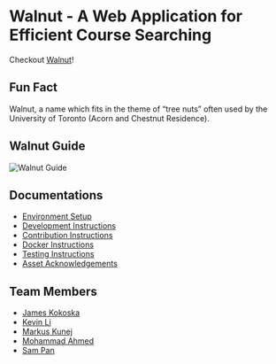 # Walnut - A Web Application for Efficient Course Searching

Checkout [Walnut](https://walnut-uoft.herokuapp.com/)!

## Fun Fact

Walnut, a name which fits in the theme of “tree nuts” often used by the University of Toronto (Acorn and Chestnut Residence).

## Walnut Guide

![Walnut Guide](https://user-images.githubusercontent.com/50821962/202098863-27d1bec7-fb32-4d35-8758-09434c7c623b.png)


## Documentations

- [Environment Setup](/docs/Environment.md)
- [Development Instructions](/docs/Develop.md)
- [Contribution Instructions](/docs/Contribution.md)
- [Docker Instructions](/docs/Docker.md)
- [Testing Instructions](/docs/Testing.md)
- [Asset Acknowledgements](/docs/Acknowledgement.md)

## Team Members

- [James Kokoska](https://github.com/jameskokoska)
- [Kevin Li](https://github.com/KevinLiTian)
- [Markus Kunej](https://github.com/markuskunej)
- [Mohammad Ahmed](https://github.com/Mo-1226)
- [Sam Pan](https://github.com/SamPan24)
